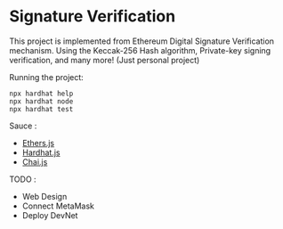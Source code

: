 # Signature Verification

This project is implemented from Ethereum Digital Signature Verification mechanism. Using the Keccak-256 Hash algorithm, Private-key signing verification, and many more! (Just personal project)

Running the project:

```shell
npx hardhat help
npx hardhat node
npx hardhat test
```


Sauce : 
* [Ethers.js](https://docs.ethers.org/v6)
* [Hardhat.js](https://hardhat.org/docs)
* [Chai.js](https://www.chaijs.com/api/assert/)


TODO : 
- Web Design
- Connect MetaMask
- Deploy DevNet
